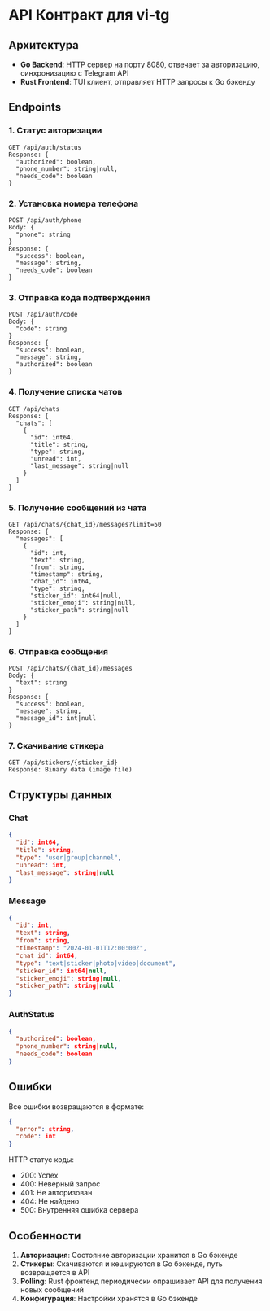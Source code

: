 # API Контракт для vi-tg

## Архитектура

- **Go Backend**: HTTP сервер на порту 8080, отвечает за авторизацию, синхронизацию с Telegram API
- **Rust Frontend**: TUI клиент, отправляет HTTP запросы к Go бэкенду

## Endpoints

### 1. Статус авторизации
```
GET /api/auth/status
Response: {
  "authorized": boolean,
  "phone_number": string|null,
  "needs_code": boolean
}
```

### 2. Установка номера телефона
```
POST /api/auth/phone
Body: {
  "phone": string
}
Response: {
  "success": boolean,
  "message": string,
  "needs_code": boolean
}
```

### 3. Отправка кода подтверждения
```
POST /api/auth/code
Body: {
  "code": string
}
Response: {
  "success": boolean,
  "message": string,
  "authorized": boolean
}
```

### 4. Получение списка чатов
```
GET /api/chats
Response: {
  "chats": [
    {
      "id": int64,
      "title": string,
      "type": string,
      "unread": int,
      "last_message": string|null
    }
  ]
}
```

### 5. Получение сообщений из чата
```
GET /api/chats/{chat_id}/messages?limit=50
Response: {
  "messages": [
    {
      "id": int,
      "text": string,
      "from": string,
      "timestamp": string,
      "chat_id": int64,
      "type": string,
      "sticker_id": int64|null,
      "sticker_emoji": string|null,
      "sticker_path": string|null
    }
  ]
}
```

### 6. Отправка сообщения
```
POST /api/chats/{chat_id}/messages
Body: {
  "text": string
}
Response: {
  "success": boolean,
  "message": string,
  "message_id": int|null
}
```

### 7. Скачивание стикера
```
GET /api/stickers/{sticker_id}
Response: Binary data (image file)
```

## Структуры данных

### Chat
```json
{
  "id": int64,
  "title": string,
  "type": "user|group|channel",
  "unread": int,
  "last_message": string|null
}
```

### Message
```json
{
  "id": int,
  "text": string,
  "from": string,
  "timestamp": "2024-01-01T12:00:00Z",
  "chat_id": int64,
  "type": "text|sticker|photo|video|document",
  "sticker_id": int64|null,
  "sticker_emoji": string|null,
  "sticker_path": string|null
}
```

### AuthStatus
```json
{
  "authorized": boolean,
  "phone_number": string|null,
  "needs_code": boolean
}
```

## Ошибки

Все ошибки возвращаются в формате:
```json
{
  "error": string,
  "code": int
}
```

HTTP статус коды:
- 200: Успех
- 400: Неверный запрос
- 401: Не авторизован
- 404: Не найдено
- 500: Внутренняя ошибка сервера

## Особенности

1. **Авторизация**: Состояние авторизации хранится в Go бэкенде
2. **Стикеры**: Скачиваются и кешируются в Go бэкенде, путь возвращается в API
3. **Polling**: Rust фронтенд периодически опрашивает API для получения новых сообщений
4. **Конфигурация**: Настройки хранятся в Go бэкенде 